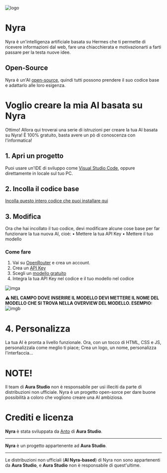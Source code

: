 <img src="https://cdn.discordapp.com/attachments/1236018798717571174/1370686108882702356/nyra_logo_nobg.png?ex=6820666a&is=681f14ea&hm=5b9eb87740238393ceeae6e72ea3fd06ad57241c08574a2584eae71371e6800c&" alt="logo">

# Nyra
Nyra è un'intelligenza artificiale basata su Hermes che ti permette di ricevere informazioni dal web, fare una chiacchierata e motivazionarti a farti passare per la testa nuove idee.

## Open-Source
Nyra è un'AI <a href="https://it.m.wikipedia.org/wiki/Open_source">open-source</a>, quindi tutti possono prendere il suo codice base e adattarlo alle loro esigenza.

# Voglio creare la mia AI basata su Nyra
Ottimo! Allora qui troverai una serie di istruzioni per creare la tua AI basata su Nyra! È 100% gratuito, basta avere un pò di conoscenza con l'informatica!

## 1. Apri un progetto
Puoi usare un'IDE di sviluppo come <a href="https://code.visualstudio.com/">Visual Studio Code</a>, oppure direttamente in locale sul tuo PC.

## 2. Incolla il codice base
<a href="https://github.com/madebyanto/nyra/releases/download/nyraaltopensource/nyra_alt_code.txt">Incolla questo intero codice che puoi installare qui</a>

## 3. Modifica
Ora che hai incollato il tuo codice, devi modificare alcune cose base per far funzionare la tua nuova AI, cioè:
• Mettere la tua API Key
• Mettere il tuo modello

### Come fare
1. Vai su <a href="openrouter.ai">OpenRouter</a> e crea un account.
2. Crea un <a href="openrouter.ai/settings/keys">API Key</a>
3. Scegli un <a href="https://openrouter.ai/models?max_price=0">modello gratuito</a> 
4. Integra la tua API Key nel codice e il tuo modello nel codice
<img src="https://cdn.discordapp.com/attachments/1236018798717571174/1370865278182883328/Screenshot_20250510_224832_Samsung_Notes.jpg?ex=68210d47&is=681fbbc7&hm=f5d82abcd27464a3c8eedeb9cba6a354b245c6a5cfa25f4fdcee1c29fd751221&" alt="imga">

**⚠️ NEL CAMPO DOVE INSERIRE IL MODELLO DEVI METTERE IL NOME DEL MODELLO CHE SI TROVA NELLA OVERVIEW DEL MODELLO.
ESEMPIO:**
<img src="https://cdn.discordapp.com/attachments/1236018798717571174/1370865960541491383/Screenshot_20250510_225106_Chrome.jpg?ex=68210dea&is=681fbc6a&hm=f092bc6f853982c00eeb1170dbe1197c6e83a01b1e9b79b10b37deb729fe853c&" alt="imgb">

# 4. Personalizza
La tua AI è pronta a livello funzionale. Ora, con un tocco di HTML, CSS e JS, personalizzala come meglio ti piace;
Crea un logo, un nome, personalizza l'interfaccia...

# NOTE!
Il team di **Aura Studio** non è responsabile per usi illeciti da parte di distribuzioni non ufficiale. Nyra è un progetto open-sorce per dare buone possibilità a coloro che vogliono creare una AI ambiziosa.

# Crediti e licenza
**Nyra** è stata sviluppata da <a href="github.com/madebyanto">Anto</a> di **Aura Studio**.

<hr>

**Nyra** è un progetto appartenente ad **Aura Studio**.

<hr>

Le distribuzioni non ufficiali  (**AI Nyra-based**) di Nyra non sono appartenenti da **Aura Studio**, e **Aura Studio** non è responsabile di quest'ultime.
